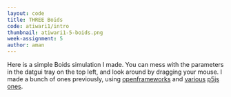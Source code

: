 ```yaml
---
layout: code
title: THREE Boids
code: atiwari1/intro
thumbnail: atiwari1-5-boids.png
week-assignment: 5
author: aman
---
```

<link rel="stylesheet" href="https://cdn.rawgit.com/dataarts/dat.gui/2659494a/build/dat.gui.css">

Here is a simple Boids simulation I made. 
You can mess with the parameters in the datgui tray on the top left, and look around by dragging your mouse.
I made a bunch of ones previously, using [openframeworks](http://bad-data.com/particles/) and [various](http://bad-data.com/parts/) [p5js](http://bad-data.com/xp/) [ones](http://bad-data.com/).


<div id='RenderCanvas'></div>
